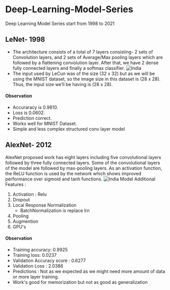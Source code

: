 # Deep-Learning-Model-Series
Deep Learning Model Series start from 1998 to 2021
## LeNet- 1998
- The architecture consists of a total of 7 layers consisting- 2 sets of Convolution layers, and 2 sets of Average/Max pooling layers which are followed by a flattening convolution layer. After that, we have 2 dense fully connected layers and finally a softmax classifier.
![India](https://encrypted-tbn0.gstatic.com/images?q=tbn:ANd9GcTmTts1WlmhAqE6otE3zCr7lFb2l4El8uk53A&usqp=CAU "Lenet")
- The input used by LeCun was of the size (32 x 32) but as we will be using the MNIST dataset, so the image size in this dataset is (28 x 28). Thus, the input size we’ll be having is (28 x 28).
#### Observation
* Accuraracy is 0.9810.
* Loss is 0.0602.
* Prediction correct.
* Works well for MNIST Dataset.
* Simple and less complex structured conv layer model

## AlexNet- 2012
AlexNet proposed work has eight layers including five convolutional layers followed by three fully connected layers. Some of the convolutional layers of the model are followed by max-pooling layers. As an activation function, the ReLU function is used by the network which shows improved performance over sigmoid and tanh functions.
![India](https://miro.medium.com/max/3072/1*qyc21qM0oxWEuRaj-XJKcw.png "AlexNet")
Model Additional Features :
  1. Activation : Relu
  2. Dropout
  3. Local Response Normalization 
      - BatchNormalization is replace lrn
  4. Pooling
  5. Augmention
  6. GPU's 
#### Observation
* Training accuracy: 0.9925
* Training loss: 0.0237
* Validation Accuracy score : 0.6277
* Validation Loss : 2.0386
* Predictions : Not as we expected as we might need more amount of data or more layer training.
* Work's good for memorization but not as good as generalization
